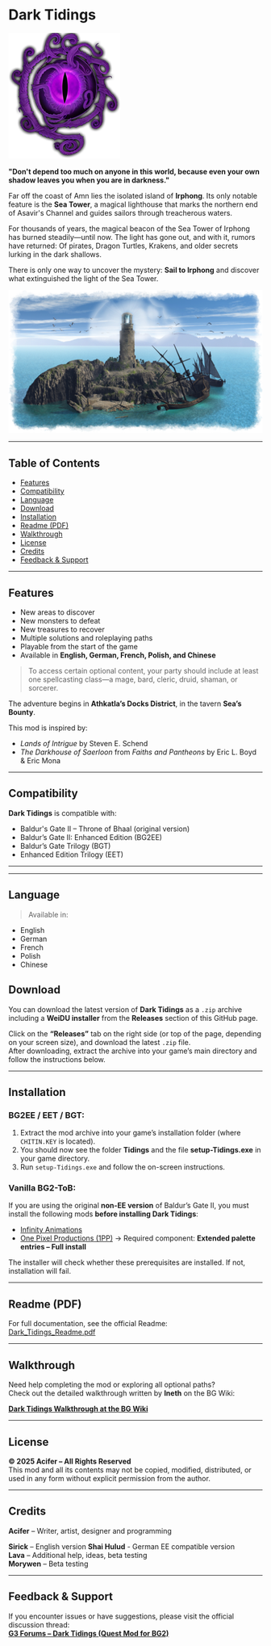 # Dark Tidings

![Dark Tidings Logo](https://github.com/AciferBG/Dark-Tidings/blob/main/pics/dark_tidings_logo.png)

**"Don't depend too much on anyone in this world, because even your own shadow leaves you when you are in darkness."**

Far off the coast of Amn lies the isolated island of **Irphong**. Its only notable feature is the **Sea Tower**, a magical lighthouse that marks the northern end of Asavir's Channel and guides sailors through treacherous waters.

For thousands of years, the magical beacon of the Sea Tower of Irphong has burned steadily—until now. The light has gone out, and with it, rumors have returned: Of pirates, Dragon Turtles, Krakens, and older secrets lurking in the dark shallows.

There is only one way to uncover the mystery: **Sail to Irphong** and discover what extinguished the light of the Sea Tower.

![Irphong](https://github.com/AciferBG/Dark-Tidings/blob/main/pics/Irphong.png)

---

## Table of Contents

- [Features](#features)
- [Compatibility](#compatibility)
- [Language](#Language)
- [Download](#download)
- [Installation](#installation)
- [Readme (PDF)](#readme-pdf)
- [Walkthrough](#walkthrough)
- [License](#license)
- [Credits](#credits)
- [Feedback & Support](#feedback--support)

---

## Features

- New areas to discover  
- New monsters to defeat  
- New treasures to recover  
- Multiple solutions and roleplaying paths  
- Playable from the start of the game  
- Available in **English, German, French, Polish, and Chinese**

> To access certain optional content, your party should include at least one spellcasting class—a mage, bard, cleric, druid, shaman, or sorcerer.

The adventure begins in **Athkatla’s Docks District**, in the tavern **Sea’s Bounty**.

This mod is inspired by:
- *Lands of Intrigue* by Steven E. Schend  
- *The Darkhouse of Saerloon* from *Faiths and Pantheons* by Eric L. Boyd & Eric Mona  

---

## Compatibility

**Dark Tidings** is compatible with:  
- Baldur's Gate II – Throne of Bhaal (original version)  
- Baldur’s Gate II: Enhanced Edition (BG2EE)  
- Baldur’s Gate Trilogy (BGT)  
- Enhanced Edition Trilogy (EET)

---

---

## Language

> Available in: 
- English
- German
- French
- Polish
- Chinese

## Download

You can download the latest version of **Dark Tidings** as a `.zip` archive including a **WeiDU installer** from the **Releases** section of this GitHub page.

Click on the **“Releases”** tab on the right side (or top of the page, depending on your screen size), and download the latest `.zip` file.  
After downloading, extract the archive into your game’s main directory and follow the instructions below.

---

## Installation

### BG2EE / EET / BGT:
1. Extract the mod archive into your game’s installation folder (where `CHITIN.KEY` is located).  
2. You should now see the folder **Tidings** and the file **setup-Tidings.exe** in your game directory.  
3. Run `setup-Tidings.exe` and follow the on-screen instructions.  

### Vanilla BG2-ToB:
If you are using the original **non-EE version** of Baldur’s Gate II, you must install the following mods **before installing Dark Tidings**:
- [Infinity Animations](http://www.shsforums.net/files/category/98-infinityanimations/)
- [One Pixel Productions (1PP)](http://www.spellholdstudios.net/ie/1pp) → Required component: **Extended palette entries – Full install**

The installer will check whether these prerequisites are installed. If not, installation will fail.

---

## Readme (PDF)

For full documentation, see the official Readme:  
[Dark_Tidings_Readme.pdf](https://www.baldurs-gate.de/acifer/Dark_Tidings_Readme.pdf)

---

## Walkthrough

Need help completing the mod or exploring all optional paths?  
Check out the detailed walkthrough written by **Ineth** on the BG Wiki:

[**Dark Tidings Walkthrough at the BG Wiki**](https://baldursgate.fandom.com/wiki/Dark_Tidings_walkthrough)

---

## License

**© 2025 Acifer – All Rights Reserved**  
This mod and all its contents may not be copied, modified, distributed, or used in any form without explicit permission from the author.

---

## Credits

**Acifer** – Writer, artist, designer and programming

**Sirick** – English version 
**Shai Hulud** - German EE compatible version  
**Lava** – Additional help, ideas, beta testing  
**Morywen** – Beta testing

---

## Feedback & Support

If you encounter issues or have suggestions, please visit the official discussion thread:  
[**G3 Forums – Dark Tidings (Quest Mod for BG2)**](https://www.gibberlings3.net/forums/topic/36739-mod-dark-tidings-a-quest-mod-for-bg2/)

